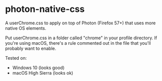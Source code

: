 # photon-native-css

A userChrome.css to apply on top of Photon (Firefox 57+) that uses more native OS elements.

Put userChrome.css in a folder called "chrome" in your profile directory. If you're using macOS, there's a rule commented out in the file that you'll probably want to enable.

Tested on:

* Windows 10 (looks good)
* macOS High Sierra (looks ok)
